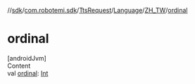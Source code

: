 //[sdk](../../../../../index.md)/[com.robotemi.sdk](../../../index.md)/[TtsRequest](../../index.md)/[Language](../index.md)/[ZH_TW](index.md)/[ordinal](ordinal.md)



# ordinal  
[androidJvm]  
Content  
val [ordinal](ordinal.md): [Int](https://kotlinlang.org/api/latest/jvm/stdlib/kotlin/-int/index.html)  



